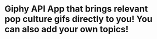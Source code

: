 # Giphy API App that brings relevant pop culture gifs directly to you! You can also add your own topics!